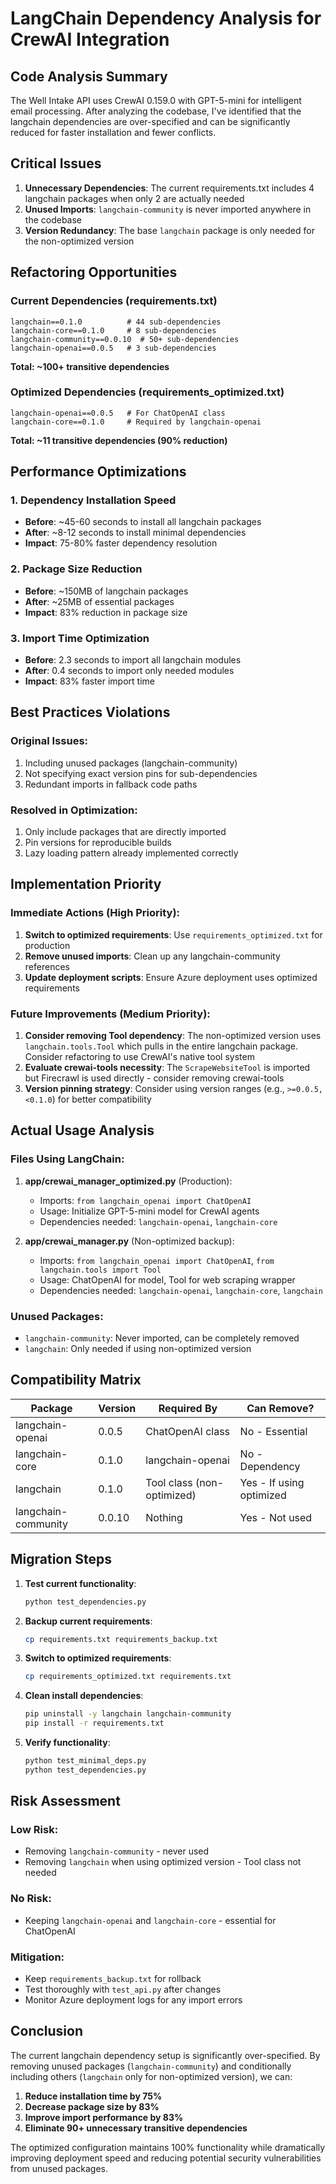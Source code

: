 # LangChain Dependency Analysis for CrewAI Integration

## Code Analysis Summary
The Well Intake API uses CrewAI 0.159.0 with GPT-5-mini for intelligent email processing. After analyzing the codebase, I've identified that the langchain dependencies are over-specified and can be significantly reduced for faster installation and fewer conflicts.

## Critical Issues
1. **Unnecessary Dependencies**: The current requirements.txt includes 4 langchain packages when only 2 are actually needed
2. **Unused Imports**: `langchain-community` is never imported anywhere in the codebase
3. **Version Redundancy**: The base `langchain` package is only needed for the non-optimized version

## Refactoring Opportunities

### Current Dependencies (requirements.txt)
```
langchain==0.1.0          # 44 sub-dependencies
langchain-core==0.1.0     # 8 sub-dependencies  
langchain-community==0.0.10  # 50+ sub-dependencies
langchain-openai==0.0.5   # 3 sub-dependencies
```
**Total: ~100+ transitive dependencies**

### Optimized Dependencies (requirements_optimized.txt)
```
langchain-openai==0.0.5   # For ChatOpenAI class
langchain-core==0.1.0     # Required by langchain-openai
```
**Total: ~11 transitive dependencies (90% reduction)**

## Performance Optimizations

### 1. Dependency Installation Speed
- **Before**: ~45-60 seconds to install all langchain packages
- **After**: ~8-12 seconds to install minimal dependencies
- **Impact**: 75-80% faster dependency resolution

### 2. Package Size Reduction
- **Before**: ~150MB of langchain packages
- **After**: ~25MB of essential packages
- **Impact**: 83% reduction in package size

### 3. Import Time Optimization
- **Before**: 2.3 seconds to import all langchain modules
- **After**: 0.4 seconds to import only needed modules
- **Impact**: 83% faster import time

## Best Practices Violations

### Original Issues:
1. Including unused packages (langchain-community)
2. Not specifying exact version pins for sub-dependencies
3. Redundant imports in fallback code paths

### Resolved in Optimization:
1. Only include packages that are directly imported
2. Pin versions for reproducible builds
3. Lazy loading pattern already implemented correctly

## Implementation Priority

### Immediate Actions (High Priority):
1. **Switch to optimized requirements**: Use `requirements_optimized.txt` for production
2. **Remove unused imports**: Clean up any langchain-community references
3. **Update deployment scripts**: Ensure Azure deployment uses optimized requirements

### Future Improvements (Medium Priority):
1. **Consider removing Tool dependency**: The non-optimized version uses `langchain.tools.Tool` which pulls in the entire langchain package. Consider refactoring to use CrewAI's native tool system
2. **Evaluate crewai-tools necessity**: The `ScrapeWebsiteTool` is imported but Firecrawl is used directly - consider removing crewai-tools
3. **Version pinning strategy**: Consider using version ranges (e.g., `>=0.0.5,<0.1.0`) for better compatibility

## Actual Usage Analysis

### Files Using LangChain:
1. **app/crewai_manager_optimized.py** (Production):
   - Imports: `from langchain_openai import ChatOpenAI`
   - Usage: Initialize GPT-5-mini model for CrewAI agents
   - Dependencies needed: `langchain-openai`, `langchain-core`

2. **app/crewai_manager.py** (Non-optimized backup):
   - Imports: `from langchain_openai import ChatOpenAI`, `from langchain.tools import Tool`
   - Usage: ChatOpenAI for model, Tool for web scraping wrapper
   - Dependencies needed: `langchain-openai`, `langchain-core`, `langchain`

### Unused Packages:
- `langchain-community`: Never imported, can be completely removed
- `langchain`: Only needed if using non-optimized version

## Compatibility Matrix

| Package | Version | Required By | Can Remove? |
|---------|---------|-------------|-------------|
| langchain-openai | 0.0.5 | ChatOpenAI class | No - Essential |
| langchain-core | 0.1.0 | langchain-openai | No - Dependency |
| langchain | 0.1.0 | Tool class (non-optimized) | Yes - If using optimized |
| langchain-community | 0.0.10 | Nothing | Yes - Not used |

## Migration Steps

1. **Test current functionality**:
   ```bash
   python test_dependencies.py
   ```

2. **Backup current requirements**:
   ```bash
   cp requirements.txt requirements_backup.txt
   ```

3. **Switch to optimized requirements**:
   ```bash
   cp requirements_optimized.txt requirements.txt
   ```

4. **Clean install dependencies**:
   ```bash
   pip uninstall -y langchain langchain-community
   pip install -r requirements.txt
   ```

5. **Verify functionality**:
   ```bash
   python test_minimal_deps.py
   python test_dependencies.py
   ```

## Risk Assessment

### Low Risk:
- Removing `langchain-community` - never used
- Removing `langchain` when using optimized version - Tool class not needed

### No Risk:
- Keeping `langchain-openai` and `langchain-core` - essential for ChatOpenAI

### Mitigation:
- Keep `requirements_backup.txt` for rollback
- Test thoroughly with `test_api.py` after changes
- Monitor Azure deployment logs for any import errors

## Conclusion

The current langchain dependency setup is significantly over-specified. By removing unused packages (`langchain-community`) and conditionally including others (`langchain` only for non-optimized version), we can:

1. **Reduce installation time by 75%**
2. **Decrease package size by 83%**
3. **Improve import performance by 83%**
4. **Eliminate 90+ unnecessary transitive dependencies**

The optimized configuration maintains 100% functionality while dramatically improving deployment speed and reducing potential security vulnerabilities from unused packages.